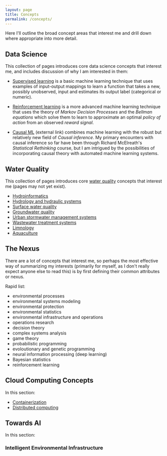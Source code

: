 ```yaml
---
layout: page
title: Concepts
permalink: /concepts/
---
```

Here I'll outline the broad concept areas that interest me and drill down where appropriate into more detail. 

## Data Science
This collection of pages introduces core data science concepts that interest me, and includes discussion of why I am interested in them:

-  [Supervised learning](../data_science/supervised) is a basic machine learning technique that uses examples of input-output mappings to learn a function that takes a new, possibly unobserved, input and estimates its output label (categorical or numeric).

-  [Reinforcement learning](../data_science/reinforcement) is a more advanced machine learning technique that uses the theory of *Markov Decision Processes* and the *Bellman equations* which solve them to learn to approximate an optimal *policy of action* from an observed *reward signal*.  

-  [Causal ML](https://arxiv.org/abs/2206.15475) (external link) combines machine learning with the robust but relatively new field of *Causal inference*. My primary encounters with causal inference so far have been through Richard McElreath's *Statistical Rethinking* course, but I am intrigued by the possibilities of incorporating causal theory with automated machine learning systems.  

## Water Quality
This collection of pages introduces core [water quality](../water_quality/why) concepts that interest me (pages may not yet exist).

-  [Hydroinformatics](../data_science/hydroinformatics)
-  [Hydrology and hydraulic systems]()
-  [Surface water quality]()
-  [Groundwater quality]()
-  [Urban stormwater management systems]()
-  [Wastewater treatment systems]()
-  [Limnology]()
-  [Aquaculture]()
## The Nexus
There are a lot of concepts that interest me, so perhaps the most effective way of summarizing my interests (primarily for myself, as I don't really expect anyone else to read this) is by first defining their common attributes or nexus. 

Rapid list:
-  environmental processes
-  environmental systems modeling
-  environmental protection
-  environmental statistics
-  environmental infrastructure and operations
-  operations research
-  decision theory
-  complex systems analysis
-  game theory
-  probabilistic programming
-  evoloutionary and genetic programming
-  neural information processing (deep learning)
-  Bayesian statistics
-  reinforcement learning

## Cloud Computing Concepts
In this section:

-  [Containerization]()
-  [Distributed computing]()

## Towards AI
In this section:

### Intelligent Environmental Infrastructure
